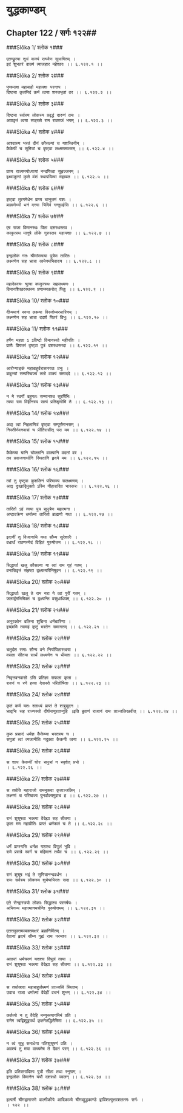 युद्धकाण्डम्
===============================


## Chapter 122  / सर्गः १२२##


###Slōka 1/ श्लोक १###


    एतच्छ्रुत्वा शुभं वाक्यं राघवेण सुभाषितम् ।
    इदं शुभतरं वाक्यं व्याजहार महेश्वरः ।। ६.१२२.१ ।।


###Slōka 2/ श्लोक २###


    पुष्कराक्ष महाबाहो महावक्षः परन्तप ।
    दिष्ट्या कृतमिदं कर्म त्वया शस्त्रभृतां वर ।। ६.१२२.२ ।।


###Slōka 3/ श्लोक ३###


    दिष्ट्या सर्वस्य लोकस्य प्रवृद्धं दारुणं तमः ।
    अपावृत्तं त्वया सङ्ख्ये राम रावणजं भयम् ।। ६.१२२.३ ।।


###Slōka 4/ श्लोक ४###


    आश्वास्य भरतं दीनं कौसल्यां च यशस्विनीम् ।
    कैकेयीं च सुमित्रां च दृष्ट्वा लक्ष्मणमातरम् ।। ६.१२२.४ ।।


###Slōka 5/ श्लोक ५###


    प्राप्य राज्यमयोध्यायां नन्दयित्वा सुहृज्जनम् ।
    इक्ष्वाकूणां कुले वंशं स्थापयित्वा महाबल ।। ६.१२२.५ ।।


###Slōka 6/ श्लोक ६###


    इष्ट्वा तुरगमेधेन प्राप्य चानुत्तमं यशः ।
    ब्राह्मणेभ्यो धनं दत्त्वा त्रिदिवं गन्तुमर्हसि ।। ६.१२२.६ ।।


###Slōka 7/ श्लोक ७###


    एष राजा विमानस्थः पिता दशरथस्तव ।
    काकुत्स्थ मानुषे लोके गुरुस्तव महायशाः ।। ६.१२२.७ ।।


###Slōka 8/ श्लोक ८###


    इन्द्रलोकं गतः श्रीमांस्त्वया पुत्रेण तारितः ।
    लक्ष्मणेन सह भ्रात्रा त्वमेनमभिवादय ।। ६.१२२.८ ।।


###Slōka 9/ श्लोक ९###


    महादेववचः श्रुत्वा काकुत्स्थः सहलक्ष्मणः ।
    विमानशिखरस्थस्य प्रणाममकरोत् पितुः ।। ६.१२२.९ ।।


###Slōka 10/ श्लोक १०###


    दीप्यमानं स्वया लक्ष्म्या विरजोम्बरधारिणम् ।
    लक्ष्मणेन सह भ्रात्रा ददर्श पितरं विभुः ।। ६.१२२.१० ।।


###Slōka 11/ श्लोक ११###


    हर्षेण महता ऽ ऽविष्टो विमानस्थो महीपतिः ।
    प्राणैः प्रियतरं दृष्ट्वा पुत्रं दशरथस्तदा ।। ६.१२२.११ ।।


###Slōka 12/ श्लोक १२###


    आरोप्याङ्कं महाबाहुर्वरासनगतः प्रभुः ।
    बाहुभ्यां सम्परिष्वज्य ततो वाक्यं समाददे ।। ६.१२२.१२ ।।


###Slōka 13/ श्लोक १३###


    न मे स्वर्गो बहुमतः सम्मानश्च सुरर्षिभिः ।
    त्वया राम विहीनस्य सत्यं प्रतिशृणोमि ते ।। ६.१२२.१३ ।।


###Slōka 14/ श्लोक १४###


    अद्य त्वां निहतामित्रं दृष्ट्वा सम्पूर्णमानसम् ।
    निस्तीर्णवनवासं च प्रीतिरासीत् परा मम ।। ६.१२२.१४ ।।


###Slōka 15/ श्लोक १५###


    कैकेय्या यानि चोक्तानि वाक्यानि वदतां वर ।
    तव प्रवाजनार्थानि स्थितानि हृदये मम ।। ६.१२२.१५ ।।


###Slōka 16/ श्लोक १६###


    त्वां तु दृष्ट्वा कुशलिनं परिष्वज्य सलक्ष्मणम् ।
    अद्य दुःखाद्विमुक्तो ऽस्मि नीहारादिव भास्करः ।। ६.१२२.१६ ।।


###Slōka 17/ श्लोक १७###


    तारितो ऽहं त्वया पुत्र सुपुत्रेण महात्मना ।
    अष्टावक्रेण धर्मात्मा तारितो ब्राह्मणो यथा ।। ६.१२२.१७ ।।


###Slōka 18/ श्लोक १८###


    इदानीं तु विजानामि यथा सौम्य सुरेश्वरैः ।
    वधार्थं रावणस्येदं विहितं पुरुषोत्तम ।। ६.१२२.१८ ।।


###Slōka 19/ श्लोक १९###


    सिद्धार्था खलु कौसल्या या त्वां राम गृहं गतम् ।
    वनान्निवृत्तं संहृष्टा द्रक्ष्यत्यरिनिषूदन ।। ६.१२२.१९ ।।


###Slōka 20/ श्लोक २०###


    सिद्धार्थाः खलु ते राम नरा ये त्वां पुरीं गतम् ।
    जलार्द्रमभिषिक्तं च द्रक्ष्यन्ति वसुधाधिपम् ।। ६.१२२.२० ।।


###Slōka 21/ श्लोक २१###


    अनुरक्तेन बलिना शुचिना धर्मचारिणा ।
    इच्छामि त्वामहं द्रष्टुं भरतेन समागतम् ।। ६.१२२.२१ ।।


###Slōka 22/ श्लोक २२###


    चतुर्दश समाः सौम्य वने निर्यापितास्त्वया ।
    वसता सीतया सार्धं लक्ष्मणेन च धीमता ।। ६.१२२.२२ ।।


###Slōka 23/ श्लोक २३###


    निवृत्तवनवासो ऽसि प्रतिज्ञा सफला कृता ।
    रावणं च रणे हत्वा देवास्ते परितोषिताः ।। ६.१२२.२३ ।।


###Slōka 24/ श्लोक २४###


    कृतं कर्म यशः श्लाध्यं प्राप्तं ते शत्रुसूदन ।
    भ्रातृभिः सह राज्यस्थो दीर्घमायुरवाप्नुहि ।इति ब्रुवाणं राजानं रामः प्राञ्जलिरब्रवीत् ।। ६.१२२.२४ ।।


###Slōka 25/ श्लोक २५###


    कुरु प्रसादं धर्मज्ञ कैकेय्या भरतस्य च ।
    सपुत्रां त्वां त्यजामीति यदुक्ता कैकयी त्वया ।। ६.१२२.२५ ।।


###Slōka 26/ श्लोक २६###


    स शापः केकयीं घोरः सपुत्रां न स्पृशेत् प्रभो ।
    । ६.१२२.२६ ।।


###Slōka 27/ श्लोक २७###


    स तथेति महाराजो राममुक्त्वा कृताञ्जलिम् ।
    लक्ष्मणं च परिष्वज्य पुनर्वाक्यमुवाच ह ।। ६.१२२.२७ ।।


###Slōka 28/ श्लोक २८###


    रामं शुश्रूषता भक्त्या वैदेह्या सह सीतया ।
    कृता मम महाप्रीतिः प्राप्तं धर्मफलं च ते ।। ६.१२२.२८ ।।


###Slōka 29/ श्लोक २९###


    धर्मं प्राप्स्यसि धर्मज्ञ यशश्च विपुलं भुवि ।
    रामे प्रसन्ने स्वर्गं च महिमानं तथैव च ।। ६.१२२.२९ ।।


###Slōka 30/ श्लोक ३०###


    रामं शुश्रूष भद्रं ते सुमित्रानन्दवर्धन ।
    रामः सर्वस्य लोकस्य शुभेष्वभिरतः सदा ।। ६.१२२.३० ।।


###Slōka 31/ श्लोक ३१###


    एते सेन्द्रास्त्रयो लोकाः सिद्धाश्च परमर्षयः ।
    अभिगम्य महात्मानमर्चन्ति पुरुषोत्तमम् ।। ६.१२२.३१ ।।


###Slōka 32/ श्लोक ३२###


    एतत्तदुक्तमव्यक्तमक्षरं ब्रह्मनिर्मितम् ।
    देवानां हृदयं सौम्य गुह्यं रामः परन्तपः ।। ६.१२२.३२ ।।


###Slōka 33/ श्लोक ३३###


    अवाप्तं धर्मचरणं यशश्च विपुलं त्वया ।
    रामं शुश्रूषता भक्त्या वैदेह्या सह सीतया ।। ६.१२२.३३ ।।


###Slōka 34/ श्लोक ३४###


    स तथोक्त्वा महाबाहुर्लक्ष्मणं प्राञ्जलिं स्थितम् ।
    उवाच राजा धर्मात्मा वैदेहीं वचनं शुभम् ।। ६.१२२.३४ ।।


###Slōka 35/ श्लोक ३५###


    कर्तव्यो न तु वैदेहि मन्युस्त्यागमिमं प्रति ।
    रामेम त्वद्विशुद्ध्यर्थं कृतमेतद्धितैषिणा ।। ६.१२२.३५ ।।


###Slōka 36/ श्लोक ३६###


    न त्वं सुभ्रु समाधेया पतिशुश्रूषणं प्रति ।
    अवश्यं तु मया वाच्यमेष ते दैवतं परम् ।। ६.१२२.३६ ।।


###Slōka 37/ श्लोक ३७###


    इति प्रतिसमादिश्य पुत्रौ सीतां तथा स्नुषाम् ।
    इन्द्रलोकं विमानेन ययौ दशरथो ज्वलन् ।। ६.१२२.३७ ।।


###Slōka 38/ श्लोक ३८###


    इत्यार्षे श्रीमद्रामायणे वाल्मीकीये आदिकाव्ये श्रीमद्युद्धकाण्डे द्वाविंशत्युत्तरशततमः सर्गः ।
    । १२२ ।।


